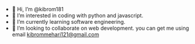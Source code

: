- 👋 Hi, I’m @kibrom181
- 👀 I’m interested in coding with python and javascript.
- 🌱 I’m currently learning software engineering.
- 💞️ I’m looking to collaborate on web development.
  you can get me using email kibrommehari121@gmail.com

<!---
kibrom181/kibrom181 is a ✨ special ✨ repository because its `README.md` (this file) appears on your GitHub profile.
You can click the Preview link to take a look at your changes.
--->
